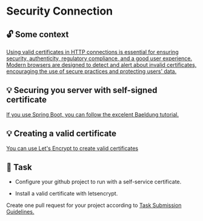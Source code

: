 Security Connection
====

## :unlock: Some context

[Using valid certificates in HTTP connections is essential for ensuring security, authenticity, regulatory compliance, and a good user experience. Modern browsers are designed to detect and alert about invalid certificates, encouraging the use of secure practices and protecting users' data.](https://owasp.org/) 

## :bulb: Securing you server with self-signed certificate

[If you use Spring Boot, you can follow the excelent Baeldung tutorial.](https://www.baeldung.com/spring-boot-https-self-signed-certificate)

## :bulb: Creating a valid certificate

[You can use Let's Encrypt to create valid certificates](https://letsencrypt.org/getting-started//)


## :construction_worker: Task

- Configure your github project to run with a self-service certificate.

- Install a valid certificate with letsencrypt.

Create one pull request for your project according to [Task Submission Guidelines.](../../assessment.md#task-submission)
